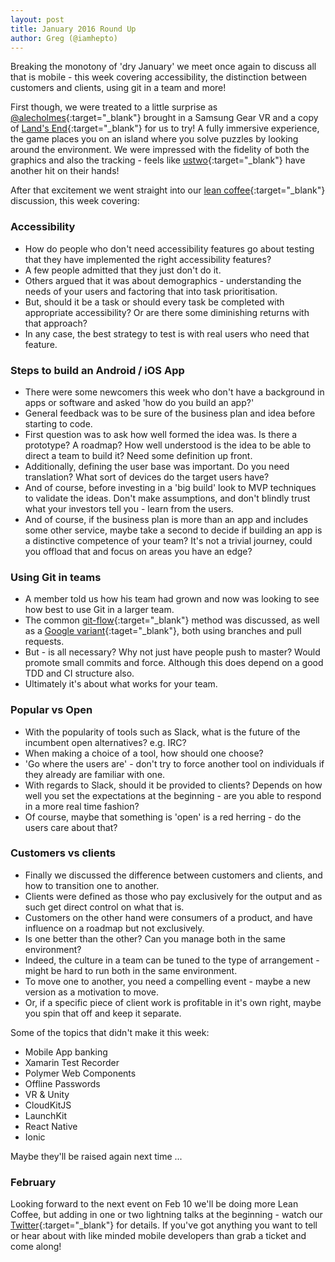 ```yaml
---
layout: post
title: January 2016 Round Up
author: Greg (@iamhepto)
---
```


Breaking the monotony of 'dry January' we meet once again to discuss all that is mobile - this week covering accessibility, the distinction between customers and clients, using git in a team and more!

First though, we were treated to a little surprise as [@alecholmes](https://twitter.com/alecholmes){:target="_blank"} brought in a Samsung Gear VR and a copy of [Land's End](http://www.landsendgame.com){:target="_blank"} for us to try!  A fully immersive experience, the game places you on an island where you solve puzzles by looking around the environment.  We were impressed with the fidelity of both the graphics and also the tracking - feels like [ustwo](http://ustwo.com){:target="_blank"} have another hit on their hands!  

After that excitement we went straight into our [lean coffee](https://www.google.co.uk/search?q=lean+coffee){:target="_blank"} discussion, this week covering:

### Accessibility
- How do people who don't need accessibility features go about testing that they have implemented the right accessibility features?
- A few people admitted that they just don't do it.
- Others argued that it was about demographics - understanding the needs of your users and factoring that into task prioritisation.
- But, should it be a task or should every task be completed with appropriate accessibility?  Or are there some diminishing returns with that approach?
- In any case, the best strategy to test is with real users who need that feature.

### Steps to build an Android / iOS App
- There were some newcomers this week who don't have a background in apps or software and asked 'how do you build an app?'
- General feedback was to be sure of the business plan and idea before starting to code.
- First question was to ask how well formed the idea was.  Is there a prototype?  A roadmap? How well understood is the idea to be able to direct a team to build it?  Need some definition up front.
- Additionally, defining the user base was important.  Do you need translation?  What sort of devices do the target users have?
- And of course, before investing in a 'big build' look to MVP techniques to validate the ideas.  Don't make assumptions, and don't blindly trust what your investors tell you - learn from the users.
- And of course, if the business plan is more than an app and includes some other service, maybe take a second to decide if building an app is a distinctive competence of your team?  It's not a trivial journey, could you offload that and focus on areas you have an edge?

### Using Git in teams
- A member told us how his team had grown and now was looking to see how best to use Git in a larger team.
- The common [git-flow](https://www.atlassian.com/git/tutorials/comparing-workflows/gitflow-workflow){:target="_blank"} method was discussed, as well as a [Google variant](https://medium.com/google-developer-experts/automating-android-development-6daca3a98396#.3bqwfvbrf){:taget="_blank"}, both using branches and pull requests.
- But - is all necessary?  Why not just have people push to master?  Would promote small commits and force.  Although this does depend on a good TDD and CI structure also.
- Ultimately it's about what works for your team.

### Popular vs Open
- With the popularity of tools such as Slack, what is the future of the incumbent open alternatives?  e.g. IRC?
- When making a choice of a tool, how should one choose?
- 'Go where the users are' - don't try to force another tool on individuals if they already are familiar with one.
- With regards to Slack, should it be provided to clients?  Depends on how well you set the expectations at the beginning - are you able to respond in a more real time fashion?
- Of course, maybe that something is 'open' is a red herring - do the users care about that?

### Customers vs clients
- Finally we discussed the difference between customers and clients, and how to transition one to another.
- Clients were defined as those who pay exclusively for the output and as such get direct control on what that is.
- Customers on the other hand were consumers of a product, and have influence on a roadmap but not exclusively.
- Is one better than the other?  Can you manage both in the same environment?
- Indeed, the culture in a team can be tuned to the type of arrangement - might be hard to run both in the same environment.
- To move one to another, you need a compelling event - maybe a new version as a motivation to move.
- Or, if a specific piece of client work is profitable in it's own right, maybe you spin that off and keep it separate.

Some of the topics that didn't make it this week:

- Mobile App banking
- Xamarin Test Recorder
- Polymer Web Components
- Offline Passwords
- VR & Unity
- CloudKitJS
- LaunchKit
- React Native
- Ionic

Maybe they'll be raised again next time ...

### February

Looking forward to the next event on Feb 10 we'll be doing more Lean Coffee, but adding in one or two lightning talks at the beginning - watch our [Twitter](http://twitter.com/mobiledorset){:target="_blank"} for details.  If you've got anything you want to tell or hear about with like minded mobile developers than grab a ticket and come along!
